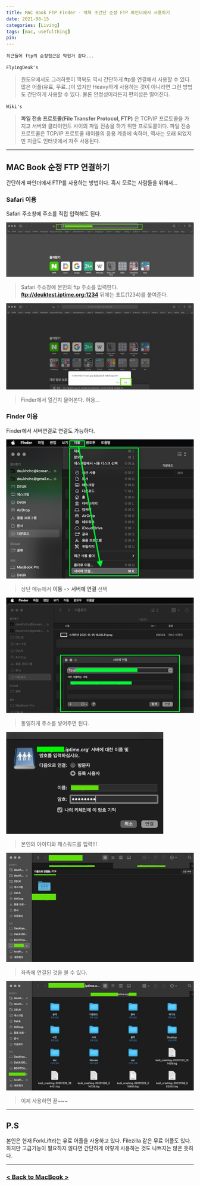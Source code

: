```yaml
---
title: MAC Book FTP Finder - 맥북 초간단 순정 FTP 파인더에서 사용하기
date: 2021-08-15
categories: [Living]
tags: [mac, usefulthing]
pin:
---
```


`최근들어 ftp의 순정접근은 막힌거 같다...`

`FlyingDeuk's`
>원도우에서도 그러하듯이 맥북도 역시 간단하게 ftp를 연결해서 사용할 수 있다. <br>
많은 어플(유료, 무료..)이 있지만 Heavy하게 사용하는 것이 아니라면 그런 방법도 간단하게 사용할 수 있다. 물론 안정성이라든지 편의성은 떨어진다.

`Wiki's`
> **파일 전송 프로토콜(File Transfer Protocol, FTP)** 은 TCP/IP 프로토콜을 가지고 서버와 클라이언트 사이의 파일 전송을 하기 위한 프로토콜이다. 파일 전송 프로토콜은 TCP/IP 프로토콜 테이블의 응용 계층에 속하며, 역사는 오래 되었지만 지금도 인터넷에서 자주 사용된다.

--------

## MAC Book 순정 FTP 연결하기

간단하게 파인더에서 FTP를 사용하는 방법이다. 혹시 모르는 사람들을 위해서...

### Safari 이용
Safari 주소창에 주소를 직접 입력해도 된다.

![ftp](/img/living/macbook/ftp1.jpg)
>Safari 주소창에 본인의 ftp 주소를 입력한다. <br>
**ftp://deuktest.iptime.org:1234** 뒤에는 포트(1234)를 붙여준다.

![ftp](/img/living/macbook/ftp2.jpg)
>Finder에서 열건지 물어본다. 허용...

### Finder 이용
Finder에서 서버연결로 연결도 가능하다.

![ftp](/img/living/macbook/ftp6.jpg)
>상단 메뉴에서 **이동** -> **서버에 연결** 선택

![ftp](/img/living/macbook/ftp7.jpg)
>동일하게 주소를 넣어주면 된다.

![ftp](/img/living/macbook/ftp3.jpg)
>본인의 아이디와 패스워드를 입력!!!

![ftp](/img/living/macbook/ftp4.jpg)
>좌측에 연결된 것을 볼 수 있다.

![ftp](/img/living/macbook/ftp5.jpg)
>이제 사용하면 끝~~~

----------

## P.S
본인은 현재 ForkLift라는 유료 어플을 사용하고 있다. Filezilla 같은 무료 어플도 있다. 하지만 고급기능이 필요하지 않다면 간단하게 이렇게 사용하는 것도 나쁘지는 않은 듯하다.

-----------

### [< Back to MacBook >](/posts/Macbook/)
